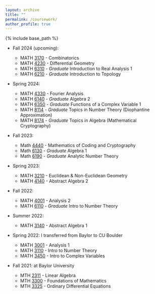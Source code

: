 ```yaml
---
layout: archive
title: ""
permalink: /coursework/
author_profile: true
---
```


{% include base_path %}

* Fall 2024 (upcoming):
  * MATH <a href="https://catalog.colorado.edu/search/?P=MATH%203170">3170</a> - Combinatorics
  * MATH <a href="https://catalog.colorado.edu/search/?P=MATH%204230">4230</a> - Differential Geometry 
  * MATH <a href="https://catalog.colorado.edu/search/?P=MATH%206310">6310</a> - _Graduate_ Introduction to Real Analysis 1
  * MATH <a href="https://catalog.colorado.edu/search/?P=MATH%206210">6210</a> - _Graduate_ Introduction to Topology 

* Spring 2024:
  * MATH <a href="https://catalog.colorado.edu/search/?P=MATH%204330">4330</a> - Fourier Analysis
  * MATH <a href="https://catalog.colorado.edu/search/?P=MATH%206140">6140</a> - _Graduate_ Algebra 2
  * MATH <a href="https://catalog.colorado.edu/search/?P=MATH%206350">6350</a> - _Graduate_ Functions of a Complex Variable 1
  * MATH <a href="https://catalog.colorado.edu/search/?P=MATH%208114">8114</a> - _Graduate_ Topics in Number Theory (Diophantine Approximation)
  * MATH <a href="https://catalog.colorado.edu/search/?P=MATH%208174">8174</a> - _Graduate_ Topics in Algebra (Mathematical Cryptography)

* Fall 2023:
  * Math <a href="https://catalog.colorado.edu/search/?P=MATH%204440">4440</a> - Mathematics of Coding and Cryptography
  * Math <a href="https://catalog.colorado.edu/search/?P=MATH%206130">6130</a> - _Graduate_ Algebra 1
  * Math <a href="https://catalog.colorado.edu/search/?P=MATH%206190">6190</a> - _Graduate_ Analytic Number Theory

* Spring 2023:
  * MATH <a href="https://catalog.colorado.edu/search/?P=MATH%203210">3210</a> - Euclidean & Non-Euclidean Geometry
  * MATH <a href="https://catalog.colorado.edu/search/?P=MATH%204140">4140</a> - Abstract Algebra 2 

* Fall 2022:
  * MATH <a href="https://catalog.colorado.edu/search/?P=MATH%204001">4001</a> - Analysis 2
  * MATH <a href="https://catalog.colorado.edu/search/?P=MATH%206110">6110</a> - _Graduate_ Intro to Number Theory

* Summer 2022:
  * MATH <a href="https://catalog.colorado.edu/search/?P=MATH%203140">3140</a> - Abstract Algebra 1
 
* Spring 2022: I transferred from Baylor to CU Boulder
  * MATH <a href="https://catalog.colorado.edu/search/?P=MATH%203001">3001</a> - Analysis 1
  * MATH <a href="https://catalog.colorado.edu/search/?P=MATH%203110">3110</a> - Intro to Number Theory
  * MATH <a href="https://catalog.colorado.edu/search/?P=MATH%203450">3450</a> - Intro to Complex Variables 

* Fall 2021: at Baylor University
  * MTH <a href="https://catalog.baylor.edu/search/?P=MTH%202311">2311</a> - Linear Algebra
  * MTH <a href="https://catalog.baylor.edu/search/?P=MTH%203300">3300</a> - Foundations of Mathematics 
  * MTH <a href="https://catalog.baylor.edu/search/?P=MTH%203325">3325</a> - Ordinary Differential Equations
